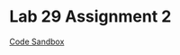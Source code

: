 # Lab 29 Assignment 2  
[Code Sandbox](https://codesandbox.io/s/github/MSpake/lab-29-assignment-2/tree/master/)  
